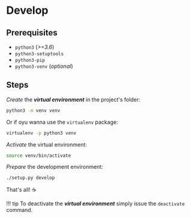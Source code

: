 # Develop

## Prerequisites

+ `python3` (_>=3.6_)
+ `python3-setuptools`
+ `python3-pip`
+ `python3-venv` (_optional_)

## Steps

_Create_ the **_virtual environment_** in the project's folder:

```sh
python3 -m venv venv
```

Or if oyu wanna use the `virtualenv` package:

```sh
virtualenv -p python3 venv
```

_Activate_ the virtual environment:

```sh
source venv/bin/activate
```

_Prepare_ the development environment:

```sh
./setup.py develop
```

That's all! ☕️

!!! tip
    To deactivate the **_virtual environment_** simply issue the `deactivate` command.
